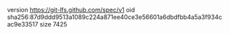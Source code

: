 version https://git-lfs.github.com/spec/v1
oid sha256:87d9ddd9513a1089c224a871ee40ce3e56601a6dbdfbb4a5a3f934cac9e33517
size 7425
